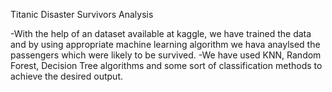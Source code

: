 Titanic Disaster Survivors Analysis

-With the help of an dataset available at kaggle, we have trained the data and by using appropriate machine learning algorithm we hava anaylsed the passengers which were likely to be survived.
-We have used KNN, Random Forest, Decision Tree algorithms and some sort of classification methods to achieve the desired output.
